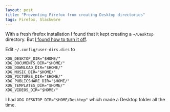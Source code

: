 ```yaml
---
layout: post
title: "Preventing Firefox from creating Desktop directories"
tags: Firefox, Slackware
---
```


With a fresh firefox installation I found that it kept creating a `~/Desktop` directory. But [I found how to turn it off](http://www.kariliq.nl/misc/firefox-dirs.html).

Edit `~/.config/user-dirs.dirs` to

```
XDG_DESKTOP_DIR="$HOME/"
XDG_DOCUMENTS_DIR="$HOME/"
XDG_DOWNLOAD_DIR="$HOME/"
XDG_MUSIC_DIR="$HOME/"
XDG_PICTURES_DIR="$HOME/"
XDG_PUBLICSHARE_DIR="$HOME/"
XDG_TEMPLATES_DIR="$HOME/"
XDG_VIDEOS_DIR="$HOME/"
```

I had `XDG_DESKTOP_DIR="$HOME/Desktop"` which made a Desktop folder all the time.

